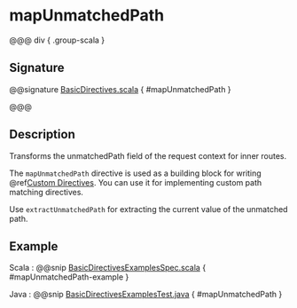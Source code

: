 # mapUnmatchedPath

@@@ div { .group-scala }

## Signature

@@signature [BasicDirectives.scala](/pekko-http/src/main/scala/akka/http/scaladsl/server/directives/BasicDirectives.scala) { #mapUnmatchedPath }

@@@

## Description

Transforms the unmatchedPath field of the request context for inner routes.

The `mapUnmatchedPath` directive is used as a building block for writing @ref[Custom Directives](../custom-directives.md). You can use it
for implementing custom path matching directives.

Use `extractUnmatchedPath` for extracting the current value of the unmatched path.

## Example

Scala
:  @@snip [BasicDirectivesExamplesSpec.scala](/docs/src/test/scala/docs/http/scaladsl/server/directives/BasicDirectivesExamplesSpec.scala) { #mapUnmatchedPath-example }

Java
:  @@snip [BasicDirectivesExamplesTest.java](/docs/src/test/java/docs/http/javadsl/server/directives/BasicDirectivesExamplesTest.java) { #mapUnmatchedPath }
